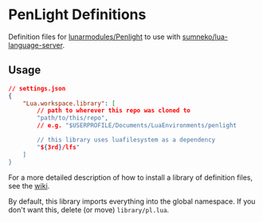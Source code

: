 # PenLight Definitions

Definition files for [lunarmodules/Penlight](https://github.com/lunarmodules/Penlight) to use with [sumneko/lua-language-server](https://github.com/sumneko/lua-language-server).

## Usage

```json
// settings.json
{
	"Lua.workspace.library": [
		// path to wherever this repo was cloned to
		"path/to/this/repo",
		// e.g. "$USERPROFILE/Documents/LuaEnvironments/penlight

		// this library uses luafilesystem as a dependency
		"${3rd}/lfs"
	]
}
```

For a more detailed description of how to install a library of definition files, see the [wiki](https://github.com/sumneko/lua-language-server/wiki/Libraries).

By default, this library imports everything into the global namespace. If you don't want this, delete (or move) `library/pl.lua`.